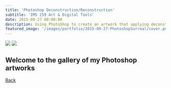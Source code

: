 ```yaml
---
title: 'Photoshop Deconstruction/Reconstruction'
subtitle: 'IMS 259 Art & Digital Tools'
date: 2015-09-27 00:00:00
description: Using PhotoShop to create an artwork that applying deconstruction and reconstruction technics.
featured_image: '/images/portfolio/2015-09-27-PhotoshopSurreal/cover.png'
---
```


<div class="gallery" data-columns="1">
	<img src="/images/portfolio/2015-09-25-PhotoshopDeconstruction/DeconstructionReconstruction.png">
	<img src="/images/portfolio/2015-09-25-PhotoshopDeconstruction/AbstractEffects.png">
</div>

## Welcome to the gallery of my Photoshop artworks                                                      

<div class="wrap">

<a href="/portfolio/index.html" class="button button--large">Back</a>

</div>

